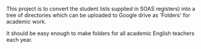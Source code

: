 This project is to convert the student lists supplied in
SOAS registers) into a tree of directories which can be
uploaded to Google drive as 'Folders' for academic work.

It should be easy enough to make folders for all academic
English teachers each year.
